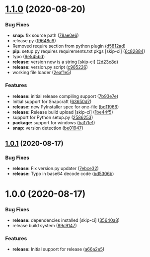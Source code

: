# [1.1.0](https://github.com/MatteoGheza/simple-test-program-python/compare/v1.0.1...v1.1.0) (2020-08-20)


### Bug Fixes

* **snap:** fix source path ([78ae0e6](https://github.com/MatteoGheza/simple-test-program-python/commit/78ae0e66c3fc8bb74316908bdfa9c7161b18d481))
* release.py ([f9648c9](https://github.com/MatteoGheza/simple-test-program-python/commit/f9648c9ee38e2103ef3dbf0bf53ad60a3f972333))
* Removed require section from python plugin ([d5812ad](https://github.com/MatteoGheza/simple-test-program-python/commit/d5812ad6ede259a1785d8c2e133e6eed6c044b1e))
* **pip:** setup.py requires requirements.txt pkgs [skip-ci] ([6c82884](https://github.com/MatteoGheza/simple-test-program-python/commit/6c82884597508f76c70758877a83993611251724))
* typo ([6e545bd](https://github.com/MatteoGheza/simple-test-program-python/commit/6e545bda11d61eb79126344340c5f490bd5b88a0))
* **release:** version now is a string [skip-ci] ([2d23c8d](https://github.com/MatteoGheza/simple-test-program-python/commit/2d23c8d96f30fa4e1f5058e8300cbd31a31e20d0))
* **release:** version.py script ([c985226](https://github.com/MatteoGheza/simple-test-program-python/commit/c985226836a1a9faf6e89887dbaa0f7a20ee7ffb))
* working file loader ([2eaf1e5](https://github.com/MatteoGheza/simple-test-program-python/commit/2eaf1e52d3ee5f2bef8975f602b910e88a28c2d9))


### Features

* **release:** initial release compiling support ([7b93e7e](https://github.com/MatteoGheza/simple-test-program-python/commit/7b93e7ef02a65c36775e3843d0260acc0bb1388d))
* Initial support for Snapcraft ([63650d7](https://github.com/MatteoGheza/simple-test-program-python/commit/63650d7f4cd944fb81415d45a5202b8ead7c2ad7))
* **release:** new PyInstaller spec for one-file ([bd11966](https://github.com/MatteoGheza/simple-test-program-python/commit/bd119661ca9b644677fe9b8bd56e6d7d44d98a90))
* **release:** Release build upload [skip-ci] ([1be44f5](https://github.com/MatteoGheza/simple-test-program-python/commit/1be44f51e2e64d7089fc3c7ecc15e1558e0d788d))
* support for Python setup.py ([2586253](https://github.com/MatteoGheza/simple-test-program-python/commit/25862534ca8c2e822ebc88d4479645981535ff4b))
* **package:** support for windows ([ba17fe1](https://github.com/MatteoGheza/simple-test-program-python/commit/ba17fe1615dd4a8553a0074be0ee73a9d52745f0))
* **snap:** version detection ([be01947](https://github.com/MatteoGheza/simple-test-program-python/commit/be01947c91e8340bdddeb4a3a54f1c7e8ccf63ed))

## [1.0.1](https://github.com/MatteoGheza/simple-test-program-python/compare/v1.0.0...v1.0.1) (2020-08-17)


### Bug Fixes

* **release:** Fix version.py updater ([7ebce32](https://github.com/MatteoGheza/simple-test-program-python/commit/7ebce32779f0c1163a226a6c7cf34df9219ccce0))
* **release:** Typo in base64 decode code ([bd5306b](https://github.com/MatteoGheza/simple-test-program-python/commit/bd5306b10d6fb2cab89a36bc0b591888f977abee))

# 1.0.0 (2020-08-17)


### Bug Fixes

* **release:** dependencies installed [skip-ci] ([35640a8](https://github.com/MatteoGheza/simple-test-program-python/commit/35640a869fb2429cc63ac7ab6102c8c3f32287f7))
* release build system ([89c9147](https://github.com/MatteoGheza/simple-test-program-python/commit/89c9147f6d93a0d2e487e844b0120cac274d2ee5))


### Features

* **release:** Initial support for release ([a66a2e5](https://github.com/MatteoGheza/simple-test-program-python/commit/a66a2e5fbf6ab304cc998f543106dabb15b981f2))
